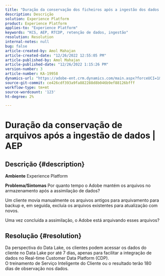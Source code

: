 ```yaml
---
title: "Duração da conservação dos ficheiros após a ingestão dos dados | AEP"
description: Descrição
solution: Experience Platform
product: Experience Platform
applies-to: "Experience Platform"
keywords: "KCS, AEP, RTCDP, retenção de dados, ingestão"
resolution: Resolution
internal-notes: null
bug: false
article-created-by: Amol Mahajan
article-created-date: "12/26/2022 12:55:05 PM"
article-published-by: Amol Mahajan
article-published-date: "12/26/2022 1:15:26 PM"
version-number: 3
article-number: KA-19958
dynamics-url: "https://adobe-ent.crm.dynamics.com/main.aspx?forceUCI=1&pagetype=entityrecord&etn=knowledgearticle&id=001c3284-1c85-ed11-81ad-6045bd0067ea"
source-git-commit: ce426cdf393a9fa882288d8b046b9ef88126bfff
workflow-type: tm+mt
source-wordcount: '123'
ht-degree: 2%

---
```


# Duração da conservação de arquivos após a ingestão de dados | AEP

## Descrição {#description}

<b>Ambiente</b>
Experience Platform


<b>Problema/Sintomas</b>
Por quanto tempo o Adobe mantém os arquivos no armazenamento após a assimilação de dados?

Um cliente movia manualmente os arquivos antigos para arquivamento para backup e, em seguida, excluía os arquivos existentes para atualização com novos.

Uma vez concluída a assimilação, o Adobe está arquivando esses arquivos?


## Resolução {#resolution}

Da perspectiva do Data Lake, os clientes podem acessar os dados do cliente no Data Lake por até 7 dias, apenas para facilitar a integração de dados no Real-time Customer Data Platform (CDP).<br>O treinamento de Serviço Inteligente do Cliente ou o resultado terão 180 dias de observação nos dados.